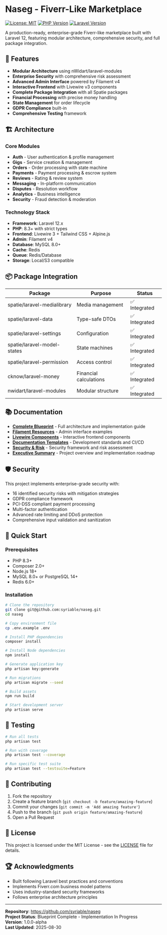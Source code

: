 # Naseg - Fiverr-Like Marketplace

[![License: MIT](https://img.shields.io/badge/License-MIT-yellow.svg)](https://opensource.org/licenses/MIT)
[![PHP Version](https://img.shields.io/badge/PHP-8.3+-blue.svg)](https://www.php.net)
[![Laravel Version](https://img.shields.io/badge/Laravel-12.x-red.svg)](https://laravel.com)

A production-ready, enterprise-grade Fiverr-like marketplace built with Laravel 12, featuring modular architecture, comprehensive security, and full package integration.

## 🚀 Features

- **Modular Architecture** using nWidart/laravel-modules
- **Enterprise Security** with comprehensive risk assessment
- **Advanced Admin Interface** powered by Filament v4
- **Interactive Frontend** with Livewire v3 components
- **Complete Package Integration** with all Spatie packages
- **Financial Processing** with precise money handling
- **State Management** for order lifecycle
- **GDPR Compliance** built-in
- **Comprehensive Testing** framework

## 🏗️ Architecture

### Core Modules
- **Auth** - User authentication & profile management
- **Gigs** - Service creation & management
- **Orders** - Order processing with state machine
- **Payments** - Payment processing & escrow system
- **Reviews** - Rating & review system
- **Messaging** - In-platform communication
- **Disputes** - Resolution workflow
- **Analytics** - Business intelligence
- **Security** - Fraud detection & moderation

### Technology Stack
- **Framework**: Laravel 12.x
- **PHP**: 8.3+ with strict types
- **Frontend**: Livewire 3 + Tailwind CSS + Alpine.js
- **Admin**: Filament v4
- **Database**: MySQL 8.0+
- **Cache**: Redis
- **Queue**: Redis/Database
- **Storage**: Local/S3 compatible

## 📦 Package Integration

| Package | Purpose | Status |
|---------|---------|--------|
| spatie/laravel-medialibrary | Media management | ✅ Integrated |
| spatie/laravel-data | Type-safe DTOs | ✅ Integrated |
| spatie/laravel-settings | Configuration | ✅ Integrated |
| spatie/laravel-model-states | State machines | ✅ Integrated |
| spatie/laravel-permission | Access control | ✅ Integrated |
| cknow/laravel-money | Financial calculations | ✅ Integrated |
| nwidart/laravel-modules | Modular structure | ✅ Integrated |

## 📚 Documentation

- **[Complete Blueprint](docs/FIVERR_MARKETPLACE_BLUEPRINT.md)** - Full architecture and implementation guide
- **[Filament Resources](docs/FILAMENT_RESOURCES_EXAMPLES.md)** - Admin interface examples
- **[Livewire Components](docs/LIVEWIRE_COMPONENTS_EXAMPLES.md)** - Interactive frontend components
- **[Documentation Templates](docs/DOCUMENTATION_TEMPLATES.md)** - Development standards and CI/CD
- **[Security & Risk](docs/RISK_REGISTER_SECURITY.md)** - Security framework and risk assessment
- **[Executive Summary](docs/EXECUTIVE_SUMMARY.md)** - Project overview and implementation roadmap

## 🛡️ Security

This project implements enterprise-grade security with:
- 16 identified security risks with mitigation strategies
- GDPR compliance framework
- PCI-DSS compliant payment processing
- Multi-factor authentication
- Advanced rate limiting and DDoS protection
- Comprehensive input validation and sanitization

## 🏃 Quick Start

### Prerequisites
- PHP 8.3+
- Composer 2.0+
- Node.js 18+
- MySQL 8.0+ or PostgreSQL 14+
- Redis 6.0+

### Installation
```bash
# Clone the repository
git clone git@github.com:syriable/naseg.git
cd naseg

# Copy environment file
cp .env.example .env

# Install PHP dependencies
composer install

# Install Node dependencies
npm install

# Generate application key
php artisan key:generate

# Run migrations
php artisan migrate --seed

# Build assets
npm run build

# Start development server
php artisan serve
```

## 🧪 Testing

```bash
# Run all tests
php artisan test

# Run with coverage
php artisan test --coverage

# Run specific test suite
php artisan test --testsuite=Feature
```

## 🤝 Contributing

1. Fork the repository
2. Create a feature branch (`git checkout -b feature/amazing-feature`)
3. Commit your changes (`git commit -m 'Add amazing feature'`)
4. Push to the branch (`git push origin feature/amazing-feature`)
5. Open a Pull Request

## 📄 License

This project is licensed under the MIT License - see the [LICENSE](LICENSE) file for details.

## 🏆 Acknowledgments

- Built following Laravel best practices and conventions
- Implements Fiverr.com business model patterns
- Uses industry-standard security frameworks
- Follows enterprise architecture principles

---

**Repository**: https://github.com/syriable/naseg  
**Project Status**: Blueprint Complete - Implementation In Progress  
**Version**: 1.0.0-alpha  
**Last Updated**: 2025-08-30